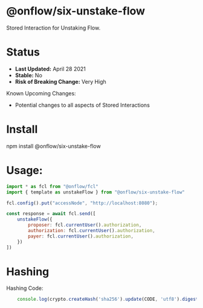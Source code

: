 # @onflow/six-unstake-flow

Stored Interaction for Unstaking Flow.

# Status

- **Last Updated:** April 28 2021
- **Stable:** No
- **Risk of Breaking Change:** Very High

Known Upcoming Changes:

- Potential changes to all aspects of Stored Interactions

# Install

npm install @onflow/six-unstake-flow

# Usage:

```javascript
import * as fcl from "@onflow/fcl"
import { template as unstakeFlow } from "@onflow/six-unstake-flow"

fcl.config().put("accessNode", "http://localhost:8080");

const response = await fcl.send([
    unstakeFlow({
        proposer: fcl.currentUser().authorization,
        authorization: fcl.currentUser().authorization,     
        payer: fcl.currentUser().authorization,             
    })
])

```

# Hashing

Hashing Code:
```javascript
    console.log(crypto.createHash('sha256').update(CODE, 'utf8').digest('hex'))
```